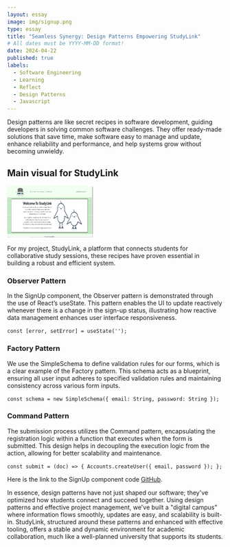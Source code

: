 ```yaml
---
layout: essay
image: img/signup.png
type: essay
title: "Seamless Synergy: Design Patterns Empowering StudyLink"
# All dates must be YYYY-MM-DD format!
date: 2024-04-22
published: true
labels:
  - Software Engineering
  - Learning
  - Reflect
  - Design Patterns
  - Javascript
---
```


Design patterns are like secret recipes in software development, guiding developers in solving common software challenges. They offer ready-made solutions that save time, make software easy to manage and update, enhance reliability and performance, and help systems grow without becoming unwieldy. 
## Main visual for StudyLink 
<img width="200" height="120" class="rounded float-start pe-4" src="../img/main.png" alt="Main visual for StudyLink">

For my project, StudyLink, a platform that connects students for collaborative study sessions, these recipes have proven essential in building a robust and efficient system.

### Observer Pattern
In the SignUp component, the Observer pattern is demonstrated through the use of React’s useState. This pattern enables the UI to update reactively whenever there is a change in the sign-up status, illustrating how reactive data management enhances user interface responsiveness.

```
const [error, setError] = useState('');
```

### Factory Pattern
We use the SimpleSchema to define validation rules for our forms, which is a clear example of the Factory pattern. This schema acts as a blueprint, ensuring all user input adheres to specified validation rules and maintaining consistency across various form inputs.

```
const schema = new SimpleSchema({ email: String, password: String });
```

### Command Pattern
The submission process utilizes the Command pattern, encapsulating the registration logic within a function that executes when the form is submitted. This design helps in decoupling the execution logic from the action, allowing for better scalability and maintenance.

```
const submit = (doc) => { Accounts.createUser({ email, password }); };
```

Here is the link to the SignUp component code [GitHub](https://github.com/phoenix-codecrafters/StudyLink/blob/main/app/imports/ui/pages/SignUp.jsx).

In essence, design patterns have not just shaped our software; they've optimized how students connect and succeed together. Using design patterns and effective project management, we've built a "digital campus" where information flows smoothly, updates are easy, and scalability is built-in. StudyLink, structured around these patterns and enhanced with effective tooling, offers a stable and dynamic environment for academic collaboration, much like a well-planned university that supports its students.
